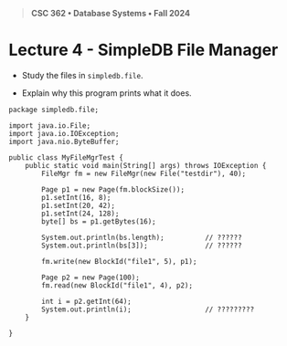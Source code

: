 > **CSC 362 • Database Systems • Fall 2024**
# Lecture 4 - SimpleDB File Manager

- Study the files in `simpledb.file`.

- Explain why this program prints what it does.

```
package simpledb.file;

import java.io.File;
import java.io.IOException;
import java.nio.ByteBuffer;

public class MyFileMgrTest {
	public static void main(String[] args) throws IOException {
		FileMgr fm = new FileMgr(new File("testdir"), 40);

		Page p1 = new Page(fm.blockSize());
		p1.setInt(16, 8);
		p1.setInt(20, 42);
		p1.setInt(24, 128);
		byte[] bs = p1.getBytes(16);
		
		System.out.println(bs.length);			// ??????
		System.out.println(bs[3]);				// ??????
		
		fm.write(new BlockId("file1", 5), p1);
		
		Page p2 = new Page(100);
		fm.read(new BlockId("file1", 4), p2);
		
		int i = p2.getInt(64);
		System.out.println(i);					// ?????????
	}

}
```
